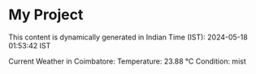 # My Project

This content is dynamically generated in Indian Time (IST): 2024-05-18 01:53:42 IST


Current Weather in Coimbatore:
Temperature: 23.88 °C
Condition: mist
